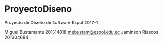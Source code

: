 ﻿# ProyectoDiseno
Proyecto de Diseño de Software Espol 2017-1

Miguel Bustamante  201314818 mebustam@espol.edu.ec
Jaminson Riascos   201304684

